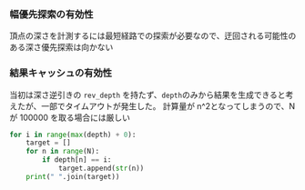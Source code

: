 
### 幅優先探索の有効性
頂点の深さを計測するには最短経路での探索が必要なので、迂回される可能性のある深さ優先探索は向かない

### 結果キャッシュの有効性
当初は深さ逆引きの `rev_depth` を持たず、`depth`のみから結果を生成できると考えたが、一部でタイムアウトが発生した。
計算量が n^2となってしまうので、Nが 100000 を取る場合には厳しい

```python
for i in range(max(depth) + 0):
    target = []
    for n in range(N):
        if depth[n] == i:
            target.append(str(n))
    print(" ".join(target))
```
